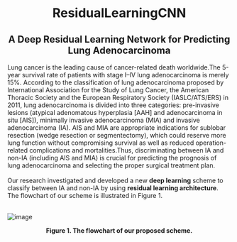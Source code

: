 # <div align=center>ResidualLearningCNN</div>

## <div align=center>A Deep Residual Learning Network for Predicting Lung Adenocarcinoma</div>

Lung cancer is the leading cause of cancer-related death worldwide.The 5-year survival rate of patients with stage I–IV lung adenocarcinoma is merely 15%. According to the classification of lung adenocarcinoma proposed by International Association for the Study of Lung Cancer, the American Thoracic Society and the European Respiratory Society (IASLC/ATS/ERS) in 2011, lung adenocarcinoma is divided into three categories: pre-invasive lesions (atypical adenomatous hyperplasia [AAH] and adenocarcinoma in situ [AIS]), minimally invasive adenocarcinoma (MIA) and invasive adenocarcinoma (IA). AIS and MIA are appropriate indications for sublobar resection (wedge resection or segmentectomy), which could reserve more lung function without compromising survival as well as reduced operation-related complications and mortalities.Thus, discriminating between IA and non-IA (including AIS and MIA) is crucial for predicting the prognosis of lung adenocarcinoma and selecting the proper surgical treatment plan.<br>
<br>
Our research investigated and developed a new <b>deep learning</b> scheme to classify between IA and non-IA by using <b>residual learning architecture</b>. The flowchart of our scheme is illustrated in Figure 1. <br>
<br>

![image](https://github.com/GongJingUSST/ResidualLearningCNN/blob/master/Images/WorkFlow.png)
<br>
<div align=center>
  <b>Figure 1. The flowchart of our proposed scheme.</b>
</div>


